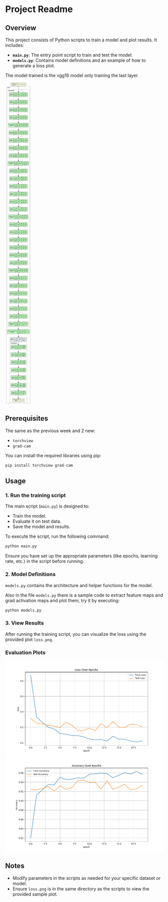 # Project Readme

## Overview
This project consists of Python scripts to train a model and plot results. It includes:
- **`main.py`**: The entry point script to train and test the model.
- **`models.py`**: Contains model definitions and an example of how to generate a loss plot.

The model trained is the vgg16 model only training the last layer.

![Vgg16](test.png)


## Prerequisites
The same as the previous week and 2 new:

- `torchview`
- `grad-cam`

You can install the required libraries using pip:
```bash
pip install torchview grad-cam
```

## Usage

### 1. Run the training script
The main script (`main.py`) is designed to:
- Train the model.
- Evaluate it on test data.
- Save the model and results.

To execute the script, run the following command:
```bash
python main.py
```

Ensure you have set up the appropriate parameters (like epochs, learning rate, etc.) in the script before running.

### 2. Model Definitions
`models.py` contains the architecture and helper functions for the model.

Also in the file `models.py` there is a sample code to extract feature maps and grad activation maps and plot them, try it by executing:

```bash
python models.py
```

### 3. View Results
After running the training script, you can visualize the loss using the provided plot `loss.png`.

### Evaluation Plots

![Loss Plot](loss.png)
![Accuracy Plot](metrics.png)

## Notes
- Modify parameters in the scripts as needed for your specific dataset or model.
- Ensure `loss.png` is in the same directory as the scripts to view the provided sample plot.

